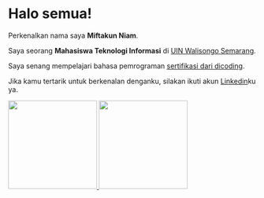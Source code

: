 # Halo semua! 

Perkenalkan nama saya **Miftakun Niam**.

Saya seorang **Mahasiswa Teknologi Informasi** di [UIN Walisongo Semarang](https://walisongo.ac.id/).

Saya senang mempelajari bahasa pemrograman [sertifikasi dari dicoding](https://www.dicoding.com/certificates/07Z6GNJ9YXQR).

Jika kamu tertarik untuk berkenalan denganku, silakan ikuti akun [Linkedin](https://www.linkedin.com/in/miftakun-niam/)ku ya.

<p align="left">
<a href="https://github.com/miftakun">
  <img height="180em" src="https://github-readme-stats-eight-theta.vercel.app/api?username=miftakun&show_icons=true&theme=algolia&include_all_commits=true&count_private=true"/>
  <img height="180em" src="https://github-readme-stats-eight-theta.vercel.app/api/top-langs/?username=miftakun&layout=compact&langs_count=8&theme=algolia"/>
</a>
</p>
